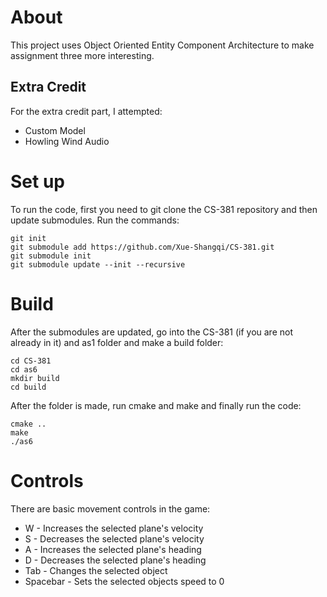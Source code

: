 # About
This project uses Object Oriented Entity Component Architecture to make assignment three more interesting.

## Extra Credit 
For the extra credit part, I attempted:
* Custom Model
* Howling Wind Audio

# Set up
To run the code, first you need to git clone the CS-381 repository and then update submodules. Run the commands:
```
git init
git submodule add https://github.com/Xue-Shangqi/CS-381.git
git submodule init
git submodule update --init --recursive
```

# Build
After the submodules are updated, go into the CS-381 (if you are not already in it) and as1 folder and make a build folder:
```
cd CS-381
cd as6
mkdir build
cd build
```
After the folder is made, run cmake and make and finally run the code:
```
cmake ..
make
./as6
```
# Controls
There are basic movement controls in the game:
* W - Increases the selected plane's velocity
* S - Decreases the selected plane's velocity 
* A - Increases the selected plane's heading 
* D - Decreases the selected plane's heading 
* Tab - Changes the selected object
* Spacebar - Sets the selected objects speed to 0
